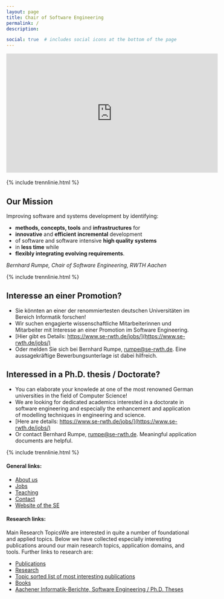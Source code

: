 ```yaml
---
layout: page
title: Chair of Software Engineering
permalink: /
description: 

social: true  # includes social icons at the bottom of the page
---
```


<div class="embed-responsive embed-responsive-16by9">
<iframe width="560" height="315" src="https://www.youtube.com/embed/qvCU3Hz89ZM" title="YouTube video player" frameborder="0" allow="accelerometer; autoplay; clipboard-write; encrypted-media; gyroscope; picture-in-picture" allowfullscreen></iframe>
</div> 

<br>
{% include trennlinie.html %}

## Our Mission

Improving software and systems development by identifying: 
* **methods, concepts, tools** 
  and **infrastructures** for 
* **innovative** and 
  **efficient** 
  **incremental** development 
* of software and software intensive 
  **high quality systems** 
* in **less time** while 
* **flexibly integrating evolving 
  requirements**.


*Bernhard Rumpe, Chair of Software Engineering, RWTH Aachen*

{% include trennlinie.html %}

## Interesse an einer Promotion?

* Sie könnten an einer der renommiertesten deutschen Universitäten im 
  Bereich Informatik forschen! 
* Wir suchen engagierte wissenschaftliche Mitarbeiterinnen und 
  Mitarbeiter mit Interesse an einer Promotion im Software Engineering.
* [Hier gibt es Details: 
  https://www.se-rwth.de/jobs/](https://www.se-rwth.de/jobs/) 
* Oder melden Sie sich bei Bernhard Rumpe, rumpe@se-rwth.de. Eine 
  aussagekräftige Bewerbungsunterlage ist dabei hilfreich. 

## Interessed in a Ph.D. thesis / Doctorate?

* You can elaborate your knowlede at one of the most renowned German 
  universities in the field of Computer Science!
* We are looking for dedicated academics
  interested in a doctorate in software engineering
  and especially the enhancement and application of 
  modelling techniques in engineering and science.
* [Here are details:
  https://www.se-rwth.de/jobs/](https://www.se-rwth.de/jobs/)
* Or contact Bernhard Rumpe, rumpe@se-rwth.de. 
  Meaningful application documents are helpful.

{% include trennlinie.html %}

#### General links: 

- [About us](/about) 
- [Jobs](/jobs)
- [Teaching](/teaching)
- [Contact](/contact)
- [Website of the SE](https://www.se-rwth.de/)


#### Research links: 

Main Research TopicsWe are interested in quite a number of foundational 
and applied topics. Below we have collected especially interesting 
publications around our main research topics, application domains, and 
tools. Further links to research are:  

- [Publications](/publications)
- [Research](/topics)
- [Topic sorted list of most interesting publications](/topics)
- [Books](/books)
- [Aachener Informatik-Berichte, Software Engineering / Ph.D. Theses](/phdtheses)



